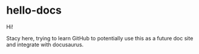 # hello-docs

Hi!

Stacy here, trying to learn GitHub to potentially use this as a future doc site and integrate with docusaurus. 
